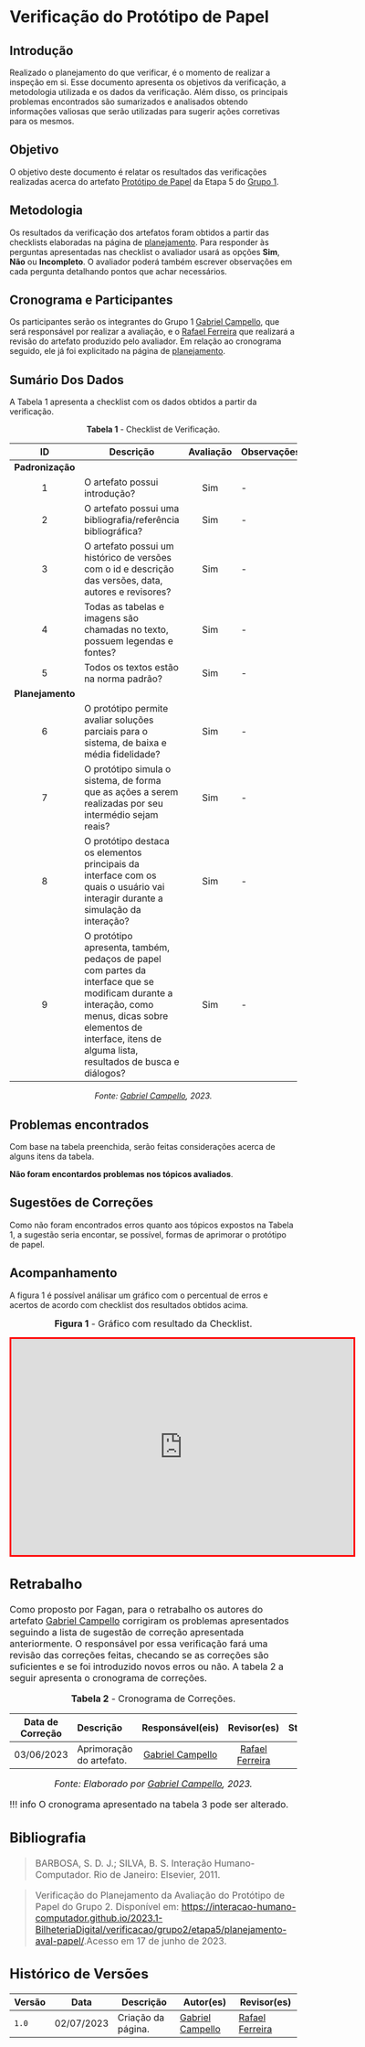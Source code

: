 # Verificação do Protótipo de Papel

## Introdução

Realizado o planejamento do que verificar, é o momento de realizar a inspeção em si. Esse documento apresenta os objetivos da verificação, a metodologia utilizada e os dados da verificação. Além disso, os principais problemas encontrados são sumarizados e analisados obtendo informações valiosas que serão utilizadas para sugerir ações corretivas para os mesmos.

## Objetivo

O objetivo deste documento é relatar os resultados das verificações realizadas acerca do artefato [Protótipo de Papel](https://marvelapp.com/prototype/9i40deb/screen/91947044) da Etapa 5 do [Grupo 1](https://github.com/Interacao-Humano-Computador/2023.1-BilheteriaDigital).

## Metodologia

Os resultados da verificação dos artefatos foram obtidos a partir das checklists elaboradas na página de [planejamento](../planejamento-verificacao-etapa5-grupo). Para responder às perguntas apresentadas nas checklist o avaliador usará as opções **Sim**, **Não** ou **Incompleto**. O avaliador poderá também escrever observações em cada pergunta detalhando pontos que achar necessários.

## Cronograma e Participantes

Os participantes serão os integrantes do Grupo 1 [Gabriel Campello](https://github.com/G16C), que será responsável por realizar a avaliação, e o [Rafael Ferreira](https://github.com/RafaelCLG0) que realizará a revisão do artefato produzido pelo avaliador. Em relação ao cronograma seguido, ele já foi explicitado na página de [planejamento](../planejamento-verificacao-etapa5-grupo).

## Sumário Dos Dados

A Tabela 1 apresenta a checklist com os dados obtidos a partir da verificação.

<center>

**Tabela 1** - Checklist de Verificação.

|        ID        | Descrição                                                                                                                                                                                                                                                                        | Avaliação  | Observações                              |
| :--------------: | -------------------------------------------------------------------------------------------------------------------------------------------------------------------------------------------------------------------------------------------------------------------------------- | :--------: | ---------------------------------------- |
| **Padronização** |                                                                                                                                                                                                                                                                                  |            |                                          |
| 1   | O artefato possui introdução? |  Sim  |  -  |
| 2   | O artefato possui uma bibliografia/referência bibliográfica?  |  Sim  |   -    |
| 3   | O artefato possui um histórico de versões com o id e descrição das versões, data, autores e revisores? | Sim |   -    |
| 4   | Todas as tabelas e imagens são chamadas no texto, possuem legendas e fontes? | Sim |   -  |
| 5   | Todos os textos estão na norma padrão?  | Sim |  -  |
| **Planejamento**                                    
| 6   | O protótipo permite avaliar soluções parciais para o sistema, de baixa e média fidelidade? | Sim | - |
| 7   | O protótipo simula o sistema, de forma que as ações a serem realizadas por seu intermédio sejam reais? | Sim | - |
| 8   | O protótipo destaca os elementos principais da interface com os quais o usuário vai interagir durante a simulação da interação? | Sim  |  -  |
| 9   | O protótipo apresenta, também, pedaços de papel com partes da interface que se modificam durante a interação, como menus, dicas sobre elementos de interface, itens de alguma lista, resultados de busca e diálogos?  |  Sim | - | 

_Fonte: [Gabriel Campello](https://github.com/G16C), 2023._

</center>

## Problemas encontrados

Com base na tabela preenchida, serão feitas considerações acerca de alguns itens da tabela.

**Não foram encontardos problemas nos tópicos avaliados**.

## Sugestões de Correções

Como não foram encontrados erros quanto aos tópicos expostos na Tabela 1, a sugestão seria encontar, se possível, formas de aprimorar o protótipo de papel. 


## Acompanhamento

A figura 1 é possível análisar um gráfico com o percentual de erros e acertos de acordo com checklist dos resultados obtidos acima.

<center>

<font size="3"><p style="text-align: center"><b>Figura 1</b> - Gráfico com resultado da Checklist.</p></font>
<iframe style="border:3px solid red" width="600" height="378" seamless frameborder="0" scrolling="no" src="https://docs.google.com/spreadsheets/d/e/2PACX-1vThIZRGHl0AwpMwl-szl_S3htqYjBoroXjMGZhuoW08bUqmN_YY8i6RFGoLeKPJSCvtsIELhxy_B1o5/pubchart?oid=727150457&amp;format=interactive"></iframe><figcaption><font size="3"></figcaption>

</center>


## Retrabalho

Como proposto por Fagan, para o retrabalho os autores do artefato [Gabriel Campello](https://github.com/G16C) corrigiram os problemas apresentados seguindo a lista de sugestão de correção apresentada anteriormente. O responsável por essa verificação fará uma revisão das correções feitas, checando se as correções são suficientes e se foi introduzido novos erros ou não. A tabela 2 a seguir apresenta o cronograma de correções.

<center>

**Tabela 2** - Cronograma de Correções.

| Data de Correção | Descrição                           |                 Responsável(eis)                 |                   Revisor(es)                    |  Status   |
| ---------------- | :---------------------------------- | :----------------------------------------------: | :----------------------------------------------: | :-------: |
| 03/06/2023  | Aprimoração do artefato. |   [Gabriel Campello](https://github.com/G16C) | [Rafael Ferreira](https://github.com/RafaelCLG0) | x |

_Fonte: Elaborado por [Gabriel Campello](https://github.com/G16C), 2023._

</center>

!!! info
O cronograma apresentado na tabela 3 pode ser alterado.

## Bibliografia

> BARBOSA, S. D. J.; SILVA, B. S. Interação Humano-Computador. Rio de Janeiro: Elsevier, 2011.

> Verificação do Planejamento da Avaliação do Protótipo de Papel do Grupo 2. Disponível em: <https://interacao-humano-computador.github.io/2023.1-BilheteriaDigital/verificacao/grupo2/etapa5/planejamento-aval-papel/>.Acesso em 17 de junho de 2023.

## Histórico de Versões

| Versão | Data       | Descrição          | Autor(es)                                        | Revisor(es)                                    |
| ------ | ---------- | ------------------ | ------------------------------------------------ | ---------------------------------------------- |
| `1.0`  | 02/07/2023 | Criação da página. | [Gabriel Campello](https://github.com/G16C) | [Rafael Ferreira](https://github.com/RafaelCLG0) |
